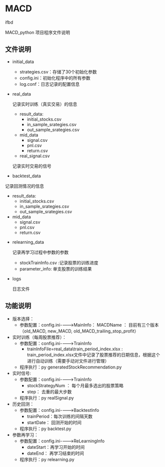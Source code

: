 # MACD
ifbd

MACD_python 项目程序文件说明
## 文件说明
* initial_data
  + strategies.csv：存储了30个初始化参数
  + config.ini：初始化程序中的所有参数
  + log.conf：日志记录的配置信息
* real_data

  记录实时训练（真实交易）的信息
  + result_data:
    - initial_stocks.csv
    - in_sample_srategies.csv
    - out_sample_srategies.csv
  + mid_data
    - signal.csv
    - pnl.csv
    - return.csv
  + real_signal.csv
  
  记录实时交易的信号
* backtest_data

记录回测情况的信息
  + result_data:
    - initial_stocks.csv
    - in_sample_srategies.csv
    - out_sample_srategies.csv
  + mid_data
    - signal.csv
    - pnl.csv
    - return.csv
* relearning_data

  记录再学习过程中参数的参数
  + stockTrainInfo.csv :记录股票的训练进度
  + parameter_info: 单支股票的训练结果
  
* logs

  日志文件

## 功能说明
* 版本选择：
  + 参数配置：config.ini---->MainInfo：
    MACDName ： 目前有三个版本（old_MACD, new_MACD, old_MACD_trailing_stop_profit）
* 实时训练（每周股票推荐）： 
  + 参数配置：config.ini---->TrainInfo
    - trainInfoFile=real_data\train_period_index.xlsx : train_period_index.xlsx文件中记录了股票推荐的日期信息，根据这个进行自动训练（需要手动对文件进行管理）
  + 程序执行：py generatedStockRecommendation.py
* 实时信号: 
  + 参数配置：config.ini---->TrainInfo
    - stockStrategyNum ： 每个月最多选出的股票策略
    - step： 去重的最大步数
  + 程序执行：py realSignal.py
* 历史回测：
  + 参数配置：config.ini---->BacktestInfo
    - trainPeriod：每次训练的间隔天数
    - startDate： 回测开始的时间
  + 程序执行：py backtest.py
* 参数再学习：
  + 参数配置：config.ini---->ReLearningInfo
    - dateStart：再学习开始的时间
    - dateEnd： 再学习结束的时间
  + 程序执行：py relearning.py


